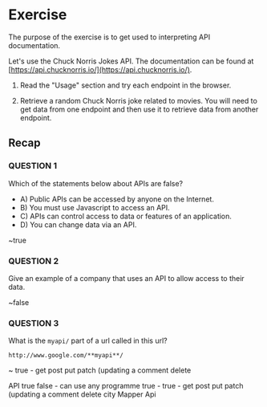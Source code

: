 # Exercise

The purpose of the exercise is to get used to interpreting API documentation.

Let's use the Chuck Norris Jokes API. The documentation can be found at [https://api.chucknorris.io/](https://api.chucknorris.io/).

1. Read the "Usage" section and try each endpoint in the browser.

2. Retrieve a random Chuck Norris joke related to movies. You will need to get data from one endpoint and then use it to retrieve data from another endpoint.

## Recap

### QUESTION 1

Which of the statements below about APIs are false?

- A) Public APIs can be accessed by anyone on the Internet.
- B) You must use Javascript to access an API.
- C) APIs can control access to data or features of an application.
- D) You can change data via an API.

~true

### QUESTION 2

Give an example of a company that uses an API to allow access to their data.

~false

### QUESTION 3

What is the `myapi/` part of a url called in this url?

`http://www.google.com/**myapi**/`

~ true - get post put patch (updating a comment delete

API
true
false - can use any programme
true -
true - get post put patch (updating a comment delete
city Mapper Api
